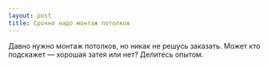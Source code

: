 ```yaml
---
layout: post 
title: Срочно надо монтаж потолков 
--- 
```

Давно нужно монтаж потолков, но никак не решусь заказать. Может кто подскажет — хорошая затея или нет? Делитесь опытом.